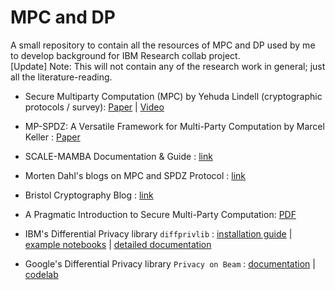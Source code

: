 # MPC and DP
A small repository to contain all the resources of MPC and DP used by me to develop background for IBM Research collab project. \
[Update] Note: This will not contain any of the research work in general; just all the literature-reading.

* Secure Multiparty Computation (MPC) by Yehuda Lindell (cryptographic protocols / survey): [Paper](https://eprint.iacr.org/2020/300.pdf) |
                                                                                            [Video](https://youtu.be/Li2QJ8yImoY)

* MP-SPDZ: A Versatile Framework for Multi-Party Computation by Marcel Keller : [Paper](https://eprint.iacr.org/2020/521.pdf)

* SCALE-MAMBA Documentation & Guide : [link](https://homes.esat.kuleuven.be/~nsmart/SCALE/)
                                                                                            
* Morten Dahl's blogs on MPC and SPDZ Protocol : [link](https://mortendahl.github.io/2017/09/10/the-spdz-protocol-part2/)

* Bristol Cryptography Blog : [link](https://bristolcrypto.blogspot.com/2016/10/what-is-spdz-part-1-mpc-circuit.html)

* A Pragmatic Introduction to Secure Multi-Party Computation: [PDF](https://securecomputation.org/docs/pragmaticmpc.pdf)

* IBM's Differential Privacy library `diffprivlib` : [installation guide](https://github.com/IBM/differential-privacy-library) | 
                                                     [example notebooks](https://github.com/IBM/differential-privacy-library/tree/main/notebooks) | 
                                                     [detailed documentation](https://diffprivlib.readthedocs.io/en/latest/)
                                                     
* Google's Differential Privacy library `Privacy on Beam` : [documentation](https://opensource.googleblog.com/2020/06/expanding-our-differential-privacy.html) | 
                                                     [codelab](https://codelabs.developers.google.com/codelabs/privacy-on-beam/#0)
